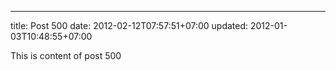 ---
title: Post 500
date: 2012-02-12T07:57:51+07:00
updated: 2012-01-03T10:48:55+07:00

This is content of post 500